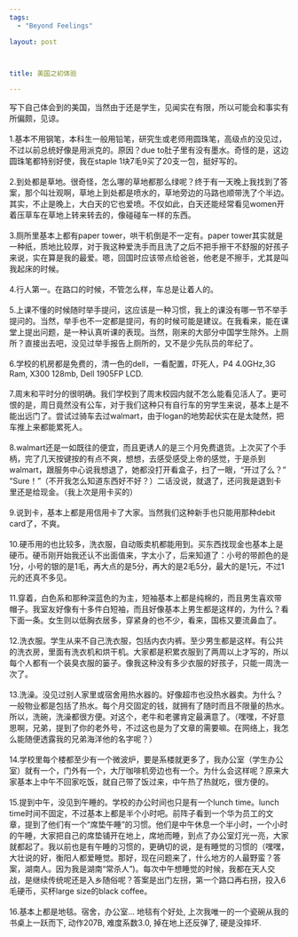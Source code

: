 ```yaml
--- 
tags: 
  - "Beyond Feelings"

layout: post



title: 美国之初体验

---
```

<div id="msgcns!5F971C000415D85F!178" class="bvMsg">
<div>写下自己体会到的美国，当然由于还是学生，见闻实在有限，所以可能会和事实有所偏颇，见谅。</div>
<div> </div>
<div>1.基本不用钢笔，本科生一般用铅笔，研究生或老师用圆珠笔，高级点的没见过，不过以前总统好像是用派克的。原因？due to肚子里有没有墨水。奇怪的是，这边圆珠笔都特别好使，我在staple 1块7毛9买了20支一包，挺好写的。</div>
<div>
<br>2.到处都是草地。很奇怪，怎么哪的草地都那么绿呢？终于有一天晚上我找到了答案，那个叫壮观啊，草地上到处都是喷水的，草地旁边的马路也顺带洗了个半边。其实，不止是晚上，大白天的它也爱喷。不仅如此，白天还能经常看见women开着压草车在草地上转来转去的，像碰碰车一样的东西。</div>
<div>
<br>3.厕所里基本上都有paper tower，哄干机倒是不一定有。paper tower其实就是一种纸，质地比较厚，对于我这种爱洗手而且洗了之后不把手擦干不舒服的好孩子来说，实在算是我的最爱。嗯，回国时应该带点给爸爸，他老是不擦手，尤其是叫我起床的时候。</div>
<div>
<br>4.行人第一。在路口的时候，不管怎么样，车总是让着人的。</div>
<div> </div>
<div>5.上课不懂的时候随时举手提问，这应该是一种习惯，我上的课没有哪一节不举手提问的。当然，举手也不一定都是提问，有的时候可能是建议。在我看来，能在课堂上提出问题，是一种认真听课的表现。当然，刚来的大部分中国学生除外。上厕所？直接出去吧，没见过举手报告上厕所的，又不是少先队员的年纪了。</div>
<div>
<br>6.学校的机房都是免费的，清一色的dell，一看配置，吓死人，P4 4.0GHz,3G Ram, X300 128mb, Dell 1905FP LCD.</div>
<div>
<br>7.周末和平时分的很明确。我们学校到了周末校园内就不怎么能看见活人了。更可恨的是，周日竟然没有公车，对于我们这种只有自行车的穷学生来说，基本上是不能出远门了。尝试过骑车去过walmart，由于logan的地势起伏实在是太陡然，把车推上来都能累死人。</div>
<div>
<br>8.walmart还是一如既往的便宜，而且更诱人的是三个月免费退货。上次买了个手柄，完了几天按键按的有点不爽，想想，去感受感受上帝的感觉，于是杀到walmart，跟服务中心说我想退了，她都没打开看盒子，扫了一眼，“开过了么？” “Sure！”（不开我怎么知道东西好不好？）二话没说，就退了，还问我是退到卡里还是给现金。（我上次是用卡买的）</div>
<div>
<br>9.说到卡，基本上都是用信用卡了大家。当然我们这种新手也只能用那种debit card了，不爽。</div>
<div>
<br>10.硬币用的也比较多，洗衣服，自动贩卖机都能用到。买东西找现金也基本上是硬币。硬币刚开始我还认不出面值来，字太小了，后来知道了：小号的带颜色的是1分，小号的银的是1毛，再大点的是5分，再大的是2毛5分，最大的是1元，不过1元的还真不多见。</div>
<div>
<br>11.穿着，白色系和那种深蓝色的为主，短袖基本上都是纯棉的，而且男生喜欢带帽子。我室友好像有十多件白短袖，而且好像基本上男生都是这样的，为什么？看下面一条。女生则以低胸衣居多，穿紧身的也不少，看来，国栋又要流鼻血了。</div>
<div>
<br>12.洗衣服。学生从来不自己洗衣服，包括内衣内裤。至少男生都是这样。有公共的洗衣房，里面有洗衣机和烘干机。大家都是积累衣服到了两周以上才写的，所以每个人都有一个装臭衣服的篓子。像我这种没有多少衣服的好孩子，只能一周洗一次了。</div>
<div>
<br>13.洗澡。没见过别人家里或宿舍用热水器的。好像超市也没热水器卖。为什么？一般物业都是包括了热水。每个月交固定的钱，就拥有了随时而且不限量的热水。所以，洗碗，洗澡都很方便。对这个，老牛和老骡肯定最满意了。（嘿嘿，不好意思啊，兄弟，提到了你的老外号，不过这也是为了文章的需要嘛。在网络上，我怎么能随便透露我的兄弟海洋他的名字呢？）</div>
<div>
<br>14.学校里每个楼都至少有一个微波炉，要是系楼就更多了，我办公室（学生办公室）就有一个，门外有一个，大厅咖啡机旁边也有一个。为什么会这样呢？原来大家基本上中午不回家吃饭，就自己带了饭过来，中午热了热就吃，很方便的。</div>
<div>
<br>15.提到中午，没见到午睡的。学校的办公时间也只是有一个lunch time。lunch time时间不固定，不过基本上都是半个小时吧。前阵子看到一个华为员工的文章，提到了他们有一个“席垫午睡”的习惯。他们是中午休息一个半小时，一个小时的午睡，大家把自己的席垫铺开在地上，席地而睡，到点了办公室灯光一亮，大家就都起了。我以前也是有午睡的习惯的，更确切的说，是有睡觉的习惯的（嘿嘿，大壮说的好，衡阳人都爱睡觉。那好，现在问题来了，什么地方的人最野蛮？答案，湖南人。因为我是湖南“常杀人”)。每次中午想睡觉的时候，我都在天人交战，是继续传统呢还是入乡随俗呢？答案是出门左拐，第一个路口再右拐，投入6毛硬币，买杯large size的black coffee。</div>
<div> </div>
<div>16.基本上都是地毯。宿舍，办公室... 地毯有个好处, 上次我唯一的一个瓷碗从我的书桌上一跃而下, 动作207B, 难度系数3.0, 掉在地上还反弹了, 硬是没摔坏. </div>
</div>
